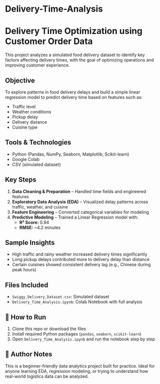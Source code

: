 # Delivery-Time-Analysis

# Delivery Time Optimization using Customer Order Data

This project analyzes a simulated food delivery dataset to identify key factors affecting delivery times, with the goal of optimizing operations and improving customer experience.

## Objective
To explore patterns in food delivery delays and build a simple linear regression model to predict delivery time based on features such as:
- Traffic level
- Weather conditions
- Pickup delay
- Delivery distance
- Cuisine type

## Tools & Technologies
- Python (Pandas, NumPy, Seaborn, Matplotlib, Scikit-learn)
- Google Colab
- CSV (simulated dataset)

## Key Steps
1. **Data Cleaning & Preparation** – Handled time fields and engineered features
2. **Exploratory Data Analysis (EDA)** – Visualized delay patterns across traffic, weather, and cuisine
3. **Feature Engineering** – Converted categorical variables for modeling
4. **Predictive Modeling** – Trained a Linear Regression model with:
   - **R² Score:** 0.94
   - **RMSE:** ~4.2 minutes

## Sample Insights
- High traffic and rainy weather increased delivery times significantly
- Long pickup delays contributed more to delivery delay than distance
- Certain cuisines showed consistent delivery lag (e.g., Chinese during peak hours)

## Files Included
- `Swiggy_Delivery_Dataset.csv`: Simulated dataset
- `Delivery_Time_Analysis.ipynb`: Colab Notebook with full analysis

## 🚀 How to Run
1. Clone this repo or download the files
2. Install required Python packages (`pandas`, `seaborn`, `scikit-learn`)
3. Open `Delivery_Time_Analysis.ipynb` and run the notebook step by step

## 📝 Author Notes
This is a beginner-friendly data analytics project built for practice. Ideal for anyone learning EDA, regression modeling, or trying to understand how real-world logistics data can be analyzed.
